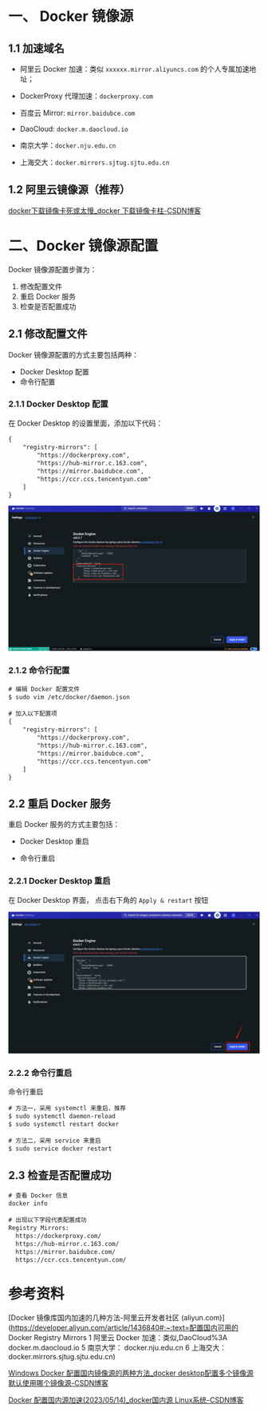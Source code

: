 # 一、 Docker 镜像源

## 1.1 加速域名

- 阿里云 Docker 加速：类似 `xxxxxx.mirror.aliyuncs.com` 的个人专属加速地址；

- DockerProxy 代理加速：`dockerproxy.com`

- 百度云 Mirror: `mirror.baidubce.com`

- DaoCloud: `docker.m.daocloud.io`

- 南京大学：`docker.nju.edu.cn`

- 上海交大：`docker.mirrors.sjtug.sjtu.edu.cn`



## 1.2 阿里云镜像源（推荐）

[docker下载镜像卡死或太慢_docker 下载镜像卡柱-CSDN博客](https://blog.csdn.net/SuchASilly/article/details/106064689)





# 二、Docker 镜像源配置

Docker 镜像源配置步骤为：

1. 修改配置文件
2. 重启 Docker 服务
3. 检查是否配置成功



## 2.1 修改配置文件

Docker 镜像源配置的方式主要包括两种：

- Docker Desktop 配置
- 命令行配置

### 2.1.1 Docker Desktop 配置

在 Docker Desktop 的设置里面，添加以下代码：

```
{
    "registry-mirrors": [
        "https://dockerproxy.com",
        "https://hub-mirror.c.163.com",
        "https://mirror.baidubce.com",
        "https://ccr.ccs.tencentyun.com"
    ]
}
```

![image-20240312145352254](images/image-20240312145352254.png)



### 2.1.2 命令行配置

```
# 编辑 Docker 配置文件
$ sudo vim /etc/docker/daemon.json

# 加入以下配置项
{
    "registry-mirrors": [
        "https://dockerproxy.com",
        "https://hub-mirror.c.163.com",
        "https://mirror.baidubce.com",
        "https://ccr.ccs.tencentyun.com"
    ]
}
```



## 2.2 重启 Docker 服务

重启 Docker 服务的方式主要包括：

- Docker Desktop 重启

- 命令行重启

### 2.2.1  Docker Desktop 重启

在 Docker Desktop 界面， 点击右下角的 `Apply & restart` 按钮

![image-20240312153121244](images/image-20240312153121244.png)



### 2.2.2 命令行重启

命令行重启

```
# 方法一，采用 systemctl 来重启，推荐
$ sudo systemctl daemon-reload
$ sudo systemctl restart docker

# 方法二，采用 service 来重启
$ sudo service docker restart
```



## 2.3 检查是否配置成功

```
# 查看 Docker 信息
docker info

# 出现以下字段代表配置成功
Registry Mirrors:
  https://dockerproxy.com/
  https://hub-mirror.c.163.com/
  https://mirror.baidubce.com/
  https://ccr.ccs.tencentyun.com/
```







# 参考资料

[Docker 镜像库国内加速的几种方法-阿里云开发者社区 (aliyun.com)](https://developer.aliyun.com/article/1436840#:~:text=配置国内可用的 Docker Registry Mirrors 1 阿里云 Docker 加速：类似,DaoCloud%3A docker.m.daocloud.io 5 南京大学： docker.nju.edu.cn 6 上海交大： docker.mirrors.sjtug.sjtu.edu.cn)

[Windows Docker 配置国内镜像源的两种方法_docker desktop配置多个镜像源默认使用哪个镜像源-CSDN博客](https://blog.csdn.net/Lyon_Nee/article/details/124169099)

[Docker 配置国内源加速(2023/05/14)_docker国内源 Linux系统-CSDN博客](https://blog.csdn.net/qq_44797987/article/details/112681224)

